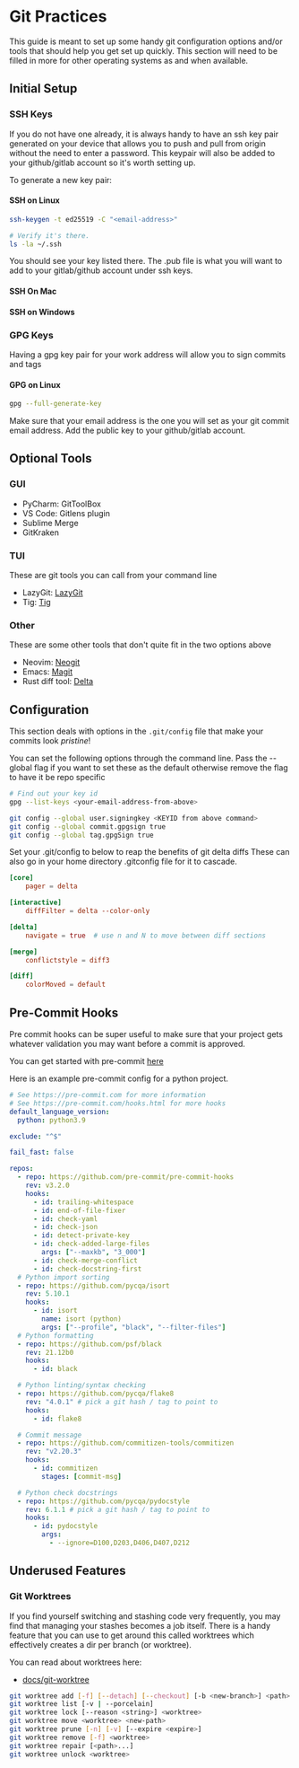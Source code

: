 # Git Practices

This guide is meant to set up some handy git configuration options and/or tools
that should help you get set up quickly. This section will need to be filled in
more for other operating systems as and when available.

## Initial Setup

### SSH Keys

If you do not have one already, it is always handy to have an ssh key pair
generated on your device that allows you to push and pull from origin without
the need to enter a password. This keypair will also be added to your
github/gitlab account so it's worth setting up.

To generate a new key pair:

#### SSH on Linux

```bash
ssh-keygen -t ed25519 -C "<email-address>"

# Verify it's there.
ls -la ~/.ssh
```

You should see your key listed there. The .pub file is what you will want to add
to your gitlab/github account under ssh keys.

#### SSH On Mac

#### SSH on Windows

### GPG Keys

Having a gpg key pair for your work address will allow you to sign commits and
tags

#### GPG on Linux

```bash
gpg --full-generate-key
```

Make sure that your email address is the one you will set as your git commit
email address. Add the public key to your github/gitlab account.

## Optional Tools

### GUI

- PyCharm: GitToolBox
- VS Code: Gitlens plugin
- Sublime Merge
- GitKraken

### TUI

These are git tools you can call from your command line

- LazyGit: [LazyGit](https://github.com/jesseduffield/lazygit)
- Tig: [Tig](https://jonas.github.io/tig/)

### Other

These are some other tools that don't quite fit in the two options above

- Neovim: [Neogit](https://github.com/TimUntersberger/neogit)
- Emacs: [Magit](https://magit.vc/)
- Rust diff tool: [Delta](https://github.com/dandavison/delta)

## Configuration

This section deals with options in the `.git/config` file that make your commits
look _pristine_!

You can set the following options through the command line. Pass the --global
flag if you want to set these as the default otherwise remove the flag to have
it be repo specific

```bash
# Find out your key id
gpg --list-keys <your-email-address-from-above>

git config --global user.signingkey <KEYID from above command>
git config --global commit.gpgsign true
git config --global tag.gpgSign true
```

Set your .git/config to below to reap the benefits of git delta diffs These can
also go in your home directory .gitconfig file for it to cascade.

```toml
[core]
    pager = delta

[interactive]
    diffFilter = delta --color-only

[delta]
    navigate = true  # use n and N to move between diff sections

[merge]
    conflictstyle = diff3

[diff]
    colorMoved = default
```

## Pre-Commit Hooks

Pre commit hooks can be super useful to make sure that your project gets
whatever validation you may want before a commit is approved.

You can get started with pre-commit [here](https://pre-commit.com/)

Here is an example pre-commit config for a python project.

```yaml
# See https://pre-commit.com for more information
# See https://pre-commit.com/hooks.html for more hooks
default_language_version:
  python: python3.9

exclude: "^$"

fail_fast: false

repos:
  - repo: https://github.com/pre-commit/pre-commit-hooks
    rev: v3.2.0
    hooks:
      - id: trailing-whitespace
      - id: end-of-file-fixer
      - id: check-yaml
      - id: check-json
      - id: detect-private-key
      - id: check-added-large-files
        args: ["--maxkb", "3_000"]
      - id: check-merge-conflict
      - id: check-docstring-first
  # Python import sorting
  - repo: https://github.com/pycqa/isort
    rev: 5.10.1
    hooks:
      - id: isort
        name: isort (python)
        args: ["--profile", "black", "--filter-files"]
  # Python formatting
  - repo: https://github.com/psf/black
    rev: 21.12b0
    hooks:
      - id: black

  # Python linting/syntax checking
  - repo: https://github.com/pycqa/flake8
    rev: "4.0.1" # pick a git hash / tag to point to
    hooks:
      - id: flake8

  # Commit message
  - repo: https://github.com/commitizen-tools/commitizen
    rev: "v2.20.3"
    hooks:
      - id: commitizen
        stages: [commit-msg]

  # Python check docstrings
  - repo: https://github.com/pycqa/pydocstyle
    rev: 6.1.1 # pick a git hash / tag to point to
    hooks:
      - id: pydocstyle
        args:
          - --ignore=D100,D203,D406,D407,D212
```

## Underused Features

### Git Worktrees

If you find yourself switching and stashing code very frequently, you may find
that managing your stashes becomes a job itself. There is a handy feature that
you can use to get around this called worktrees which effectively creates a dir
per branch (or worktree).

You can read about worktrees here:

- [docs/git-worktree](https://git-scm.com/docs/git-worktree)

```bash
git worktree add [-f] [--detach] [--checkout] [-b <new-branch>] <path>
git worktree list [-v | --porcelain]
git worktree lock [--reason <string>] <worktree>
git worktree move <worktree> <new-path>
git worktree prune [-n] [-v] [--expire <expire>]
git worktree remove [-f] <worktree>
git worktree repair [<path>...]
git worktree unlock <worktree>
```

